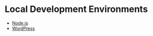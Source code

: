 # Local Development Environments

* [Node.js](./Node.js/Readme.md)
* [WordPress](./WordPress/Readme.md)
